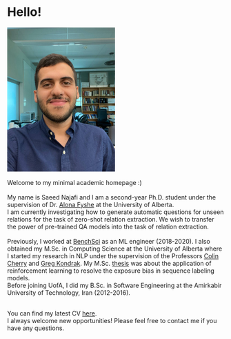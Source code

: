 # Hello!

<img src="./my_pic.jpeg" width="250" height="334">

Welcome to my minimal academic homepage :)
<br> <br>
My name is Saeed Najafi and I am a second-year Ph.D. student under the supervision of Dr. [Alona Fyshe](https://webdocs.cs.ualberta.ca/~alona/) at the University of Alberta.
<br>
I am currently investigating how to generate automatic questions for unseen relations for the task of zero-shot relation extraction. We wish to transfer the power of pre-trained QA models into the task of relation extraction.
<br> <br>
Previously, I worked at [BenchSci](https://www.benchsci.com/) as an ML engineer (2018-2020).
I also obtained my M.Sc. in Computing Science at the University of Alberta where I started my
research in NLP under the supervision of the Professors [Colin Cherry](https://sites.google.com/site/colinacherry/) and [Greg Kondrak](https://webdocs.cs.ualberta.ca/~kondrak/). My M.Sc. [thesis](https://github.com/SaeedNajafi/ac-tagger/blob/master/saeed-thesis-tosubmit.pdf) was about the application of reinforcement learning to resolve the exposure bias in sequence labeling models.
<br>
Before joining UofA, I did my B.Sc. in Software Engineering at the Amirkabir University of Technology, Iran (2012-2016).
<br> <br>

You can find my latest CV [here](https://github.com/SaeedNajafi/saeednajafi.github.io/blob/master/cv.pdf).
<br>
I always welcome new opportunities! Please feel free to contact me if you have any questions.
